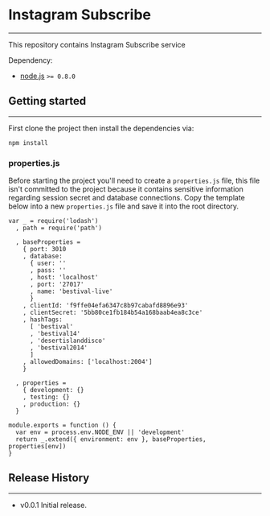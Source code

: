 # Instagram Subscribe
---

This repository contains Instagram Subscribe service

Dependency:
  - [node.js](http://nodejs.org) `>= 0.8.0`

## Getting started
---

First clone the project then install the dependencies via:

`npm install`

### properties.js

Before starting the project you'll need to create a `properties.js` file, this file isn't committed to the project because it contains sensitive information regarding session secret and database connections. Copy the template below into a new `properties.js` file and save it into the root directory.

```
var _ = require('lodash')
  , path = require('path')

  , baseProperties =
    { port: 3010
    , database:
      { user: ''
      , pass: ''
      , host: 'localhost'
      , port: '27017'
      , name: 'bestival-live'
      }
    , clientId: 'f9ffe04efa6347c8b97cabafd8896e93'
    , clientSecret: '5bb80ce1fb184b54a168baab4ea8c3ce'
    , hashTags:
      [ 'bestival'
      , 'bestival14'
      , 'desertislanddisco'
      , 'bestival2014'
      ]
    , allowedDomains: ['localhost:2004']
    }

  , properties =
    { development: {}
    , testing: {}
    , production: {}
  }

module.exports = function () {
  var env = process.env.NODE_ENV || 'development'
  return _.extend({ environment: env }, baseProperties, properties[env])
}
```

## Release History
---

* v0.0.1 Initial release.
